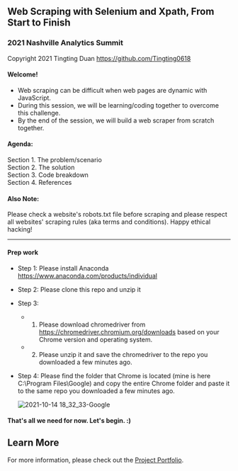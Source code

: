 ## Web Scraping with Selenium and Xpath, From Start to Finish
### 2021 Nashville Analytics Summit

Copyright 2021 Tingting Duan https://github.com/Tingting0618

#### Welcome! 
- Web scraping can be difficult when web pages are dynamic with JavaScript.
- During this session, we will be learning/coding together to overcome this challenge. 
- By the end of the session, we will build a web scraper from scratch together. 

#### Agenda:
Section 1. The problem/scenario<br>
Section 2. The solution<br>
Section 3. Code breakdown<br>
Section 4. References<br>

#### Also Note:
Please check a website's robots.txt file before scraping and please respect all websites' scraping rules (aka terms and conditions). Happy ethical hacking! 

---- 

#### Prep work
- Step 1: Please install Anaconda https://www.anaconda.com/products/individual
- Step 2: Please clone this repo and unzip it
- Step 3: 
  - 1) Please download chromedriver from https://chromedriver.chromium.org/downloads based on your Chrome version and operating system.
  - 2) Please unzip it and save the chromedriver to the repo you downloaded a few minutes ago. 
- Step 4: Please find the folder that Chrome is located (mine is here C:\Program Files\Google) and copy the entire Chrome folder and paste it to the same repo you downloaded a few minutes ago. 

  ![2021-10-14 18_32_33-Google](https://user-images.githubusercontent.com/44503223/137409169-e7513953-1da2-449c-b752-5385e0ee822e.png)


#### That's all we need for now. Let's begin. :)

## Learn More

For more information, please check out the [Project Portfolio](https://tingting0618.github.io).


